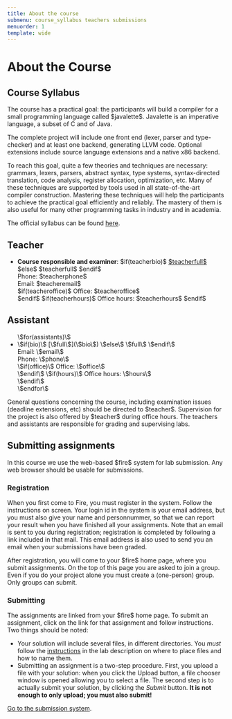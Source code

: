 ```yaml
---
title: About the course
submenu: course_syllabus teachers submissions
menuorder: 1
template: wide
---
```


About the Course
================

<a name="course_syllabus"></a>

Course Syllabus
---------------

The course has a practical goal: the participants will build a compiler for a
small programming language called \$javalette\$. Javalette is an imperative
language, a subset of C and of Java.

The complete project will include one front end (lexer, parser and type-checker)
and at least one backend, generating LLVM code.  Optional extensions include
source language extensions and a native x86 backend.

To reach this goal, quite a few theories and techniques are necessary: grammars,
lexers, parsers, abstract syntax, type systems, syntax-directed translation,
code analysis, register allocation, optimization, etc.  Many of these techniques
are supported by tools used in all state-of-the-art compiler construction.
Mastering these techniques will help the participants to achieve the practical
goal efficiently and reliably.  The mastery of them is also useful for many
other programming tasks in industry and in academia.

The official syllabus can be found [here]($syllabus$).


<a name="teachers"></a>

Teacher
-------

* **Course responsible and examiner**:
    \$if(teacherbio)\$
      [\$teacherfull\$](\$teacherbio\$)
    \$else\$
      \$teacherfull\$
    \$endif\$<br>
    Phone: \$teacherphone\$<br>
    Email: \$teacheremail\$<br>
    \$if(teacheroffice)\$
      Office: \$teacheroffice\$<br>
    \$endif\$
    \$if(teacherhours)\$
      Office hours: \$teacherhours\$
    \$endif\$


Assistant
---------

<ul>
\$for(assistants)\$
<li>
  \$if(bio)\$
    [\$full\$](\$bio\$)
  \$else\$
    \$full\$
  \$endif\$<br>
  Email: \$email\$<br>
  Phone: \$phone\$<br>
  \$if(office)\$
    Office: \$office\$<br>
  \$endif\$
  \$if(hours)\$
    Office hours: \$hours\$<br>
  \$endif\$
</li>
\$endfor\$
</ul>


General questions concerning the course, including examination issues (deadline
extensions, etc) should be directed to \$teacher\$. Supervision for the project
is also offered by \$teacher\$ during office hours. The teachers and assistants are
responsible for grading and supervising labs.


<a name="submissions"></a>

Submitting assignments
----------------------

In this course we use the web-based \$fire\$ system for lab
submission. Any web browser should be usable for submissions.

### Registration

When you first come to Fire, you must register in the system. Follow the
instructions on screen. Your login id in the system is your email address, but
you must also give your name and personnummer, so that we can report your result
when you have finished all your assignments.  Note that an email is sent to you
during registration; registration is completed by following a link included in
that mail.  This email address is also used to send you an email when your
submissions have been graded.

After registration, you will come to your \$fire\$ home page, where you submit
assignments. On the top of this page you are asked to join a group. Even if you
do your project alone you must create a (one-person) group.  Only groups can
submit.

### Submitting

The assignments are linked from your \$fire\$ home page. To submit an
assignment, click on the link for that assignment and follow instructions. Two
things should be noted:

* Your solution will include several files, in different directories. You *must*
  follow the [instructions](/project#submission_format) in the lab description
  on where to place files and how to name them.
* Submitting an assignment is a two-step procedure. First, you upload a file
  with your solution: when you click the Upload button, a file chooser window is
  opened allowing you to select a file.  The second step is to actually submit
  your solution, by clicking the *Submit* button. **It is not enough to only
  upload; you must also submit!**

[Go to the submission system](\$submissions\$).
